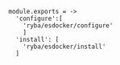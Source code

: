     module.exports = ->
      'configure':[
        'ryba/esdocker/configure'
        ]
      'install': [
        'ryba/esdocker/install'
      ]
      